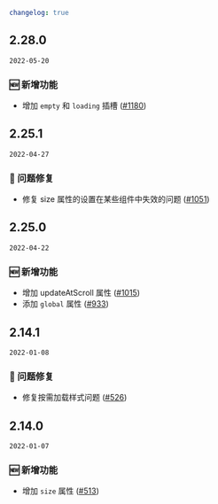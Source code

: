```yaml
changelog: true
```

## 2.28.0

`2022-05-20`

### 🆕 新增功能

- 增加 `empty` 和 `loading` 插槽 ([#1180](https://github.com/mb-design/mb-design-vue/pull/1180))


## 2.25.1

`2022-04-27`

### 🐛 问题修复

- 修复 size 属性的设置在某些组件中失效的问题 ([#1051](https://github.com/mb-design/mb-design-vue/pull/1051))


## 2.25.0

`2022-04-22`

### 🆕 新增功能

- 增加 updateAtScroll 属性 ([#1015](https://github.com/mb-design/mb-design-vue/pull/1015))
- 添加 `global` 属性 ([#933](https://github.com/mb-design/mb-design-vue/pull/933))


## 2.14.1

`2022-01-08`

### 🐛 问题修复

- 修复按需加载样式问题 ([#526](https://github.com/mb-design/mb-design-vue/pull/526))


## 2.14.0

`2022-01-07`

### 🆕 新增功能

- 增加 `size` 属性 ([#513](https://github.com/mb-design/mb-design-vue/pull/513))

